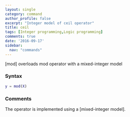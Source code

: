 ```yaml
---
layout: single
category: command
author_profile: false
excerpt: "Integer model of ceil operator"
title: ceil
tags: [Integer programming,Logic programming]
comments: true
date: '2016-09-17'
sidebar:
  nav: "commands"
---
```


[mod] overloads mod operator with a mixed-integer model

### Syntax

````matlab
y = mod(X)
````

### Comments

The operator is implemented using a [mixed-integer model].

